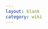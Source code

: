 ```yaml
---
layout: blank
category: wiki
---
```

<script>window.location="{{ site.baseurl }}/wiki/Carol_Willick";</script>
